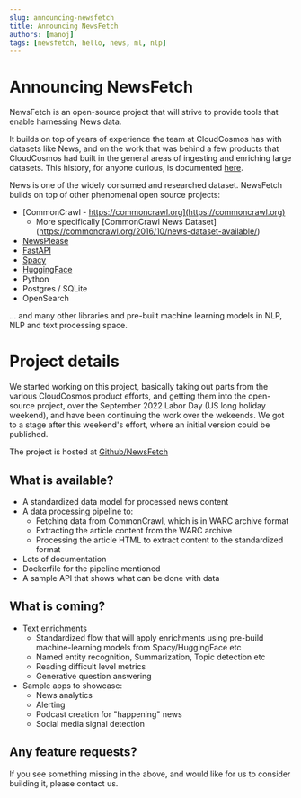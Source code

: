 ```yaml
---
slug: announcing-newsfetch
title: Announcing NewsFetch
authors: [manoj]
tags: [newsfetch, hello, news, ml, nlp]
---
```


# Announcing NewsFetch

NewsFetch is an open-source project that will strive to provide tools that enable harnessing News data.

It builds on top of years of experience the team at CloudCosmos has with datasets like News, and on the work that was behind
a few products that CloudCosmos had built in the general areas of ingesting and enriching large datasets. This history, for anyone
curious, is documented [here](https://newsfetch.tech/docs/newsfetch-history).

News is one of the widely consumed and researched dataset. NewsFetch builds on top of other phenomenal open source projects:

* [CommonCrawl - https://commoncrawl.org](https://commoncrawl.org)
  * More specifically [CommonCrawl News Dataset] (https://commoncrawl.org/2016/10/news-dataset-available/)
* [NewsPlease](https://github.com/fhamborg/news-please)
* [FastAPI](https://fastapi.tiangolo.com/)
* [Spacy](https://spacy.io/)
* [HuggingFace](https://huggingface.co/)
* Python
* Postgres / SQLite
* OpenSearch

... and many other libraries and pre-built machine learning models in NLP, NLP and text processing space.

# Project details

We started working on this project, basically taking out parts from the various CloudCosmos product efforts, and getting
them into the open-source project, over the September 2022 Labor Day (US long holiday weekend), and have been continuing
the work over the wekeends. We got to a stage after this weekend's effort, where an initial version could be published.

The project is hosted at [Github/NewsFetch](https://github.com/newsfetch/newsfetch)

## What is available?


* A standardized data model for processed news content
* A data processing pipeline to:
  * Fetching data from CommonCrawl, which is in WARC archive format
  * Extracting the article content from the WARC archive
  * Processing the article HTML to extract content to the standardized format
* Lots of documentation
* Dockerfile for the pipeline mentioned
* A sample API that shows what can be done with data

## What is coming?

* Text enrichments
  * Standardized flow that will apply enrichments using pre-build machine-learning models from Spacy/HuggingFace etc
  * Named entity recognition, Summarization, Topic detection etc
  * Reading difficult level metrics
  * Generative question answering
* Sample apps to showcase:
  * News analytics
  * Alerting
  * Podcast creation for "happening" news
  * Social media signal detection

## Any feature requests?

If you see something missing in the above, and would like for us to consider building it, please contact us.
